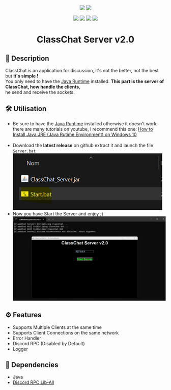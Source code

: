 <p align="center"> 
  <img src="https://img.shields.io/badge/Version-2.0-blue?style=for-the-badge">
  <img src="https://img.shields.io/badge/License-Apache_2.0-green?style=for-the-badge">
</p>

<p align="center">
  <img src="https://img.shields.io/badge/Author-GameMasterDev-blue?style=flat-square">
  <img src="https://img.shields.io/badge/Open%20Source-Yes-darkgreen?style=flat-square">
  <img src="https://img.shields.io/badge/Maintained%3F-Yes-lightblue?style=flat-square">
  <img src="https://img.shields.io/badge/Written%20In-Java-orange?style=flat-square">
</p>
<center><h1>ClassChat Server v2.0</h1></center>

## 📜 Description 
 

ClassChat is an application for discussion, it's not the better, not the best but <b>it's simple !</b> <br>
You only need to have the [Java Runtime](https://javadl.oracle.com/webapps/download/AutoDL?BundleId=249203_b291ca3e0c8548b5a51d5a5f50063037) installed. <b>This part is the server of ClassChat, how handle the clients</b>,<br>
he send and receive the sockets.


## 🛠️ Utilisation

- Be sure to have the [Java Runtime](https://javadl.oracle.com/webapps/download/AutoDL?BundleId=249203_b291ca3e0c8548b5a51d5a5f50063037) installed otherwise it doesn't work, there are many tutorials on youtube, i recommend this one: [How to Install Java JRE (Java Rutime Environment) on Windows 10](https://www.youtube.com/watch?v=Zx3ceLdFm64)
<br><br>
- Download the <b>latest release</b> on github extract it and launch the file `Server.bat` <br>
![Start.bat Highlighted](images/start_bat-highlight.png)
- Now you have Start the Server and enjoy ;)
![ClassChat Server GUI](images/class_chat_server_launched.png)

## ⚙️ Features

- Supports Multiple Clients at the same time
- Supports Client Connections on the same network
- Error Handler
- Discord RPC (Disabled by Default)
- Logger

## 🧰 Dependencies

- Java
- [Discord RPC Lib-All](../libs/java-discord-rpc-2.0.1-all.jar)
